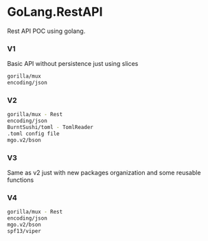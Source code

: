# GoLang.RestAPI

Rest API POC using golang.

### V1
Basic API without persistence just using slices
```sh
gorilla/mux
encoding/json
```
### V2
```sh
gorilla/mux - Rest
encoding/json
BurntSushi/toml - TomlReader
.toml config file
mgo.v2/bson
```

### V3
Same as v2 just with new packages organization and some reusable functions

### V4

```sh
gorilla/mux - Rest
encoding/json
mgo.v2/bson
spf13/viper
```
